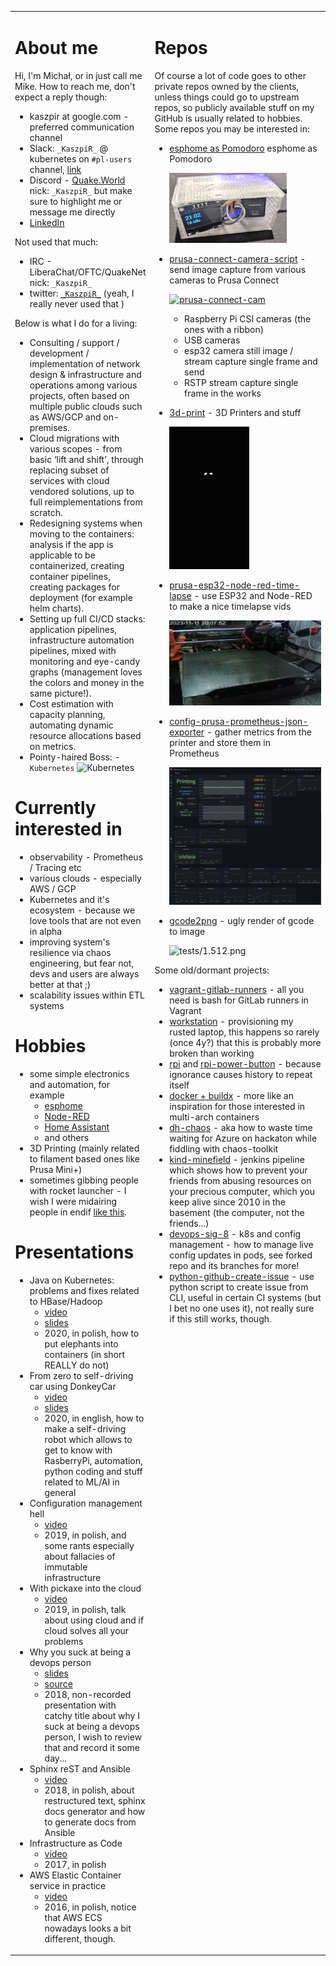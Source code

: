 <table>
<tr>
<td valign="top" width="40%">

# About me

Hi, I'm Michał, or in just call me Mike.
How to reach me, don't expect a reply though:

* kaszpir at google.com - preferred communication channel
* Slack: `_KaszpiR_` @ kubernetes on `#pl-users` channel, [link](https://kubernetes.slack.com/archives/C4W6MFCEB)
* Discord - [Quake.World](http://discord.quake.world/) nick: `_KaszpiR_`
  but make sure to highlight me or message me directly
* [LinkedIn](https://www.linkedin.com/in/%F0%9F%90%BB-micha%C5%82-socho%C5%84-46724233/)

Not used that much:

* IRC - LiberaChat/OFTC/QuakeNet nick: `_KaszpiR_`
* twitter: [`_KaszpiR_`](https://twitter.com/_KaszpiR_)
  (yeah, I really never used that )

Below is what I do for a living:

* Consulting / support / development / implementation of network design
  & infrastructure and operations among various projects, often based on
  multiple public clouds such as AWS/GCP and on-premises.
* Cloud migrations with various scopes - from basic ‘lift and shift’,
  through replacing subset of services with cloud vendored solutions,
  up to full reimplementations from scratch.
* Redesigning systems when moving to the containers: analysis if the app is
  applicable to be containerized, creating container pipelines,
  creating packages for deployment (for example helm charts).
* Setting up full CI/CD stacks: application pipelines, infrastructure automation
  pipelines, mixed with monitoring and eye-candy graphs
  (management loves the colors and money in the same picture!).
* Cost estimation with capacity planning, automating dynamic resource
  allocations based on metrics.
* Pointy-haired Boss: - `Kubernetes`
  ![Kubernetes](https://pbs.twimg.com/media/EDrZEKCWwAAG_Ty.jpg:large)

# Currently interested in

* observability - Prometheus / Tracing etc
* various clouds - especially AWS / GCP
* Kubernetes and it's ecosystem - because we love tools that are not even in alpha
* improving system's resilience via chaos engineering, but fear not,
  devs and users are always better at that ;)
* scalability issues within ETL systems

# Hobbies

* some simple electronics and automation, for example
  * [esphome](https://esphome.io/index.html)
  * [Node-RED](https://nodered.org/)
  * [Home Assistant](https://www.home-assistant.io/)
  * and others
* 3D Printing (mainly related to filament based ones like Prusa Mini+)
* sometimes gibbing people with rocket launcher -
  I wish I were midairing people in endif [like this](https://www.youtube.com/watch?v=pv_KDPXw_3U).

# Presentations

* Java on Kubernetes: problems and fixes related to HBase/Hadoop
  * [video](https://www.youtube.com/watch?v=GcFlHmMJ1Qo)
  * [slides](https://nvtkaszpir.github.io/presentations-java-in-k8s-hbase-hdfs/#/)
  * 2020, in polish, how to put elephants into containers (in short REALLY do not)
* From zero to self-driving car using DonkeyCar
  * [video](https://www.youtube.com/watch?v=THUL0AWHe2w)
  * [slides](https://docs.google.com/presentation/d/1xLcbvkTPm6mrMvHxmm997VXiHFwlFll4WX8y2JT1xBc/edit)
  * 2020, in english, how to make a self-driving robot which allows to get
    to know with RasberryPi, automation, python coding and stuff related to
    ML/AI in general
* Configuration management hell
  * [video](https://www.youtube.com/watch?v=MoObKRodHnU)
  * 2019, in polish, and some rants especially about fallacies of immutable
    infrastructure
* With pickaxe into the cloud
  * [video](https://youtu.be/9Vhi6_iIWzI)
  * 2019, in polish, talk about using cloud and if cloud solves all your
    problems
* Why you suck at being a devops person
  * [slides](https://nvtkaszpir.github.io/presentations-wdi2018/)
  * [source](https://github.com/nvtkaszpir/presentations-wdi2018)
  * 2018, non-recorded presentation with catchy title about why I suck at being
    a devops person, I wish to review that and record it some day...
* Sphinx reST and Ansible
  * [video](https://www.youtube.com/watch?v=F60O_KkUsZg)
  * 2018, in polish, about restructured text,
    sphinx docs generator and how to generate docs from Ansible
* Infrastructure as Code
  * [video](https://www.youtube.com/watch?v=yCRUnXqiH_I)
  * 2017, in polish
* AWS Elastic Container service in practice
  * [video](https://www.youtube.com/watch?v=u5ahMYnJIYc)
  * 2016, in polish, notice that AWS ECS nowadays looks a bit different, though.

</td>
<td valign="top" width="60%">

# Repos

Of course a lot of code goes to other private repos owned by the clients,
unless things could go to upstream repos, so publicly available stuff on my
GitHub is usually related to hobbies. Some repos you may be interested in:
* [esphome as Pomodoro](https://github.com/nvtkaszpir/esphome-pomodoro) esphome as Pomodoro

  ![esphome-pomodoro-small](https://raw.githubusercontent.com/nvtkaszpir/esphome-pomodoro/master/preview-small.png)

* [prusa-connect-camera-script](https://github.com/nvtkaszpir/prusa-connect-camera-script) - send image capture from various cameras to Prusa Connect
  
  [![prusa-connect-cam](https://nvtkaszpir.github.io/prusa-connect-camera-script/static/prusa-connect-cam-small.png)](https://nvtkaszpir.github.io/prusa-connect-camera-script/)
  * Raspberry Pi CSI cameras (the ones with a ribbon)
  * USB cameras
  * esp32 camera still image / stream capture single frame and send
  * RSTP stream capture single frame in the works

* [3d-print](https://github.com/nvtkaszpir/3d-print) - 3D Printers and stuff

  ![skull](https://github.com/nvtkaszpir/3d-print/raw/main/stl-to-png/skull_w_jaw.gif)
* [prusa-esp32-node-red-time-lapse](https://github.com/nvtkaszpir/prusa-esp32-node-red-time-lapse) - use ESP32 and
  Node-RED to make a nice timelapse vids

  ![timelapse](./timelapse.gif)
* [config-prusa-prometheus-json-exporter](https://github.com/nvtkaszpir/config-prusa-prometheus-json-exporter) -
  gather metrics from the printer and store them in Prometheus

  ![preview](https://github.com/nvtkaszpir/config-prusa-prometheus-json-exporter/raw/main/preview_15min.png)
* [gcode2png](https://github.com/nvtkaszpir/gcode2png) - ugly render of gcode to image

  ![tests/1.512.png](https://github.com/nvtkaszpir/gcode2png/raw/master/tests/1.512.png)

Some old/dormant projects:

* [vagrant-gitlab-runners](https://github.com/nvtkaszpir/vagrant-gitlab-runners) -
  all you need is bash for GitLab runners in Vagrant
* [workstation](https://github.com/nvtkaszpir/workstation) -
  provisioning my rusted laptop, this happens so rarely (once 4y?) that this is
  probably more broken than working
* [rpi](https://github.com/nvtkaszpir/rpi) and [rpi-power-button](https://github.com/nvtkaszpir/rpi-power-button) -
  because ignorance causes history to repeat itself
* [docker + buildx](https://github.com/nvtkaszpir/docker-buildx-trash) -
  more like an inspiration for those interested in multi-arch containers
* [dh-chaos](https://github.com/nvtkaszpir/dh-chaos) - aka how to waste time
  waiting for Azure on hackaton while fiddling with chaos-toolkit
* [kind-minefield](https://github.com/nvtkaszpir/kind-minefield) -
  jenkins pipeline which shows how to prevent your friends from abusing
  resources on your precious computer, which you keep alive since 2010
  in the basement (the computer, not the friends...)
* [devops-sig-8](https://github.com/nvtkaszpir/devops-sig-8) - k8s and config
  management - how to manage live config updates in pods,
  see forked repo and its branches for more!
* [python-github-create-issue](https://github.com/nvtkaszpir/python-github-create-issue) -
  use python script to create issue from CLI,
  useful in certain CI systems (but I bet no one uses it),
  not really sure if this still works, though.

</td>
</tr>
</table>
